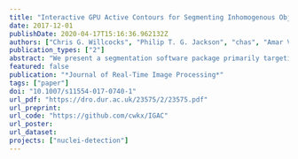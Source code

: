 ```yaml
---
title: "Interactive GPU Active Contours for Segmenting Inhomogenous Objects"
date: 2017-12-01
publishDate: 2020-04-17T15:16:36.962132Z
authors: ["Chris G. Willcocks", "Philip T. G. Jackson", "chas", "Amar V. Nasrulloh", "Boguslaw Obara"]
publication_types: ["2"]
abstract: "We present a segmentation software package primarily targeting medical and biological applications, with a high level of visual feedback and several usability enhancements over existing packages. Specifically, we provide a substantially faster GPU implementation of the local Gaussian distribution fitting energy model, which can segment inhomogeneous objects with poorly defined boundaries as often encountered in biomedical images. We also provide interactive brushes to guide the segmentation process in a semiautomated framework. The speed of our implementation allows us to visualize the active surface in real time with a built-in ray tracer, where users may halt evolution at any time step to correct implausible segmentation by painting new blocking regions or new seeds. Quantitative and qualitative validation is presented, demonstrating the practical efficacy of our interactive elements for a variety of real-world datasets."
featured: false
publication: "*Journal of Real-Time Image Processing*"
tags: ["paper"]
doi: "10.1007/s11554-017-0740-1"
url_pdf: "https://dro.dur.ac.uk/23575/2/23575.pdf"
url_preprint:
url_code: "https://github.com/cwkx/IGAC"
url_poster:
url_dataset:
projects: ["nuclei-detection"]
---
```



